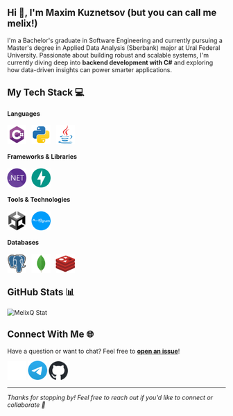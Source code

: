 ## Hi 👋, I'm Maxim Kuznetsov (but you can call me melix!)

I'm a Bachelor's graduate in Software Engineering and currently pursuing a Master's degree in Applied Data Analysis (Sberbank) major at Ural Federal University. Passionate about building robust and scalable systems, I'm currently diving deep into **backend development with C#** and exploring how data-driven insights can power smarter applications.

## My Tech Stack 💻

#### Languages
<div style="display: flex; align-items: center; gap: 12px;">
  <img src="https://raw.githubusercontent.com/MelixQ/MelixQ/main/images/stack/csharp.svg" alt="C#" width="44" />
  <img src="https://raw.githubusercontent.com/MelixQ/MelixQ/main/images/stack/python.svg" alt="Python" width="44" />
  <img src="https://raw.githubusercontent.com/MelixQ/MelixQ/main/images/stack/java.svg" alt="Java" width="44" />
</div>

#### Frameworks & Libraries
<div style="display: flex; align-items: center; gap: 12px;">
    <img src="https://raw.githubusercontent.com/MelixQ/MelixQ/main/images/stack/dotnet.svg" alt=".NET" width="44"/>
    <img src="https://raw.githubusercontent.com/MelixQ/MelixQ/main/images/stack/fastapi.svg" alt="FastAPI" width="44"/>
</div>

#### Tools & Technologies
<div style="display: flex; align-items: center; gap: 12px;">
    <img src="https://raw.githubusercontent.com/MelixQ/MelixQ/main/images/stack/unity.svg" alt="Unity Game Engine" width="44"/>
    <img src="https://raw.githubusercontent.com/MelixQ/MelixQ/main/images/stack/aiogram.svg" alt="AIogram" width="44"/>
</div>

#### Databases
<div style="display: flex; align-items: center; gap: 12px;">
    <img src="https://raw.githubusercontent.com/MelixQ/MelixQ/main/images/stack/postgresql.svg" alt="PostgreSQL" width="44"/>
    <img src="https://raw.githubusercontent.com/MelixQ/MelixQ/main/images/stack/mongodb.svg" alt="MongoDB" width="44"/>
    <img src="https://raw.githubusercontent.com/MelixQ/MelixQ/main/images/stack/redis.svg" alt="Redis" width="44"/>
</div>

## GitHub Stats 📊

![MelixQ Stat](https://github-readme-stats.vercel.app/api?username=MelixQ&show_icons=true&theme=catppuccin_mocha)

## Connect With Me 🌐

Have a question or want to chat? Feel free to **[open an issue](https://github.com/MelixQ/MelixQ/issues)**!

[<img src="https://raw.githubusercontent.com/MelixQ/MelixQ/refs/heads/main/images/socials/vk.svg" alt="VK" width="44" />](https://vk.com/melix42)
[<img src="https://raw.githubusercontent.com/MelixQ/MelixQ/refs/heads/main/images/socials/telegram.svg" alt="Telegram" width="44" />](https://t.me/melix42)
[<img src="https://raw.githubusercontent.com/MelixQ/MelixQ/refs/heads/main/images/socials/github.svg" alt="GitHub" width="44" />](https://github.com/MelixQ)

---

*Thanks for stopping by! Feel free to reach out if you'd like to connect or collaborate 🤝*